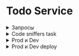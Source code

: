 # Todo Service

<details>
  
<details>
  <summary>Запрос на регистрацию</summary>

  ![Авторизация](https://github.com/ykropchik/todo_service/blob/main/imgs/registration.png)
    
</details>

<details>
  <summary>Запрос на авторизацию</summary>

  ![Авторизация](https://github.com/ykropchik/todo_service/blob/main/imgs/auth.png)
    
</details>
  <summary>Запросы</summary>

<details>
  <summary>Запрос списка todo</summary>

  ![Авторизация](https://github.com/ykropchik/todo_service/blob/main/imgs/getTodoList.png)
  
</details>

<details>
  <summary>Запрос на добавление todo</summary>

  ![Авторизация](https://github.com/ykropchik/todo_service/blob/main/imgs/createTodoItem.png)
    
</details>

<details>
   <summary>Запрос на изменение todo</summary>

  ![Авторизация](https://github.com/ykropchik/todo_service/blob/main/imgs/itemUpdate.png)
    
</details>

<details>
   <summary>Запрос на удаление todo</summary>

  ![Авторизация](https://github.com/ykropchik/todo_service/blob/main/imgs/itemRemove.png)
    
</details>

<details>
  <summary>Запрос на добавление файла</summary>

  ![Авторизация](https://github.com/ykropchik/todo_service/blob/main/imgs/uploadFile.png)
    
</details>

<details>
   <summary>Запрос на получение файла</summary>

  ![Авторизация](https://github.com/ykropchik/todo_service/blob/main/imgs/getFile.png)
    
</details>

<details>
   <summary>Запрос на удаление файла</summary>

  ![Авторизация](https://github.com/ykropchik/todo_service/blob/main/imgs/removeFile.png)
    
</details>

<details>
   <summary>Запрос на получения списка файлов</summary>

  ![Авторизация](https://github.com/ykropchik/todo_service/blob/main/imgs/getFilesList.png)
    
</details>
  
</details>

<details>
  <summary>Code sniffers task</summary>
  
  <details>
   <summary>До исправлений</summary>

  ![PHPSTAN-before](https://github.com/ykropchik/todo_service/blob/main/imgs/phpstan-before.png)
  ![PHPCS-before-part1](https://github.com/ykropchik/todo_service/blob/main/imgs/phpcs-before-part1.png)
  ![PHPCS-before-part2](https://github.com/ykropchik/todo_service/blob/main/imgs/phpcs-before-part2.png)
  ![PHPCS-before-part3](https://github.com/ykropchik/todo_service/blob/main/imgs/phpcs-before-part3.png)
  ![PHPCS-before-part4](https://github.com/ykropchik/todo_service/blob/main/imgs/phpcs-before-part4.png)

  <details>
    <summary>PHP-ECS</summary>

  ```bash
  root@ubuntu-s-1vcpu-1gb-fra1-01:/var/www/todo_service# vendor/bin/ecs check src
  19/19 [▓▓▓▓▓▓▓▓▓▓▓▓▓▓▓▓▓▓▓▓▓▓▓▓▓▓▓▓] 100%


  1) src/Controller/FileController.php

      ---------- begin diff ----------
  @@ -84,7 +84,7 @@
              ], Response::HTTP_FORBIDDEN);
          }

  -        $responsedFile = $this->getParameter('files_directory').'/'.$file->getSafeName();
  +        $responsedFile = $this->getParameter('files_directory') . '/' . $file->getSafeName();

          return new BinaryFileResponse($responsedFile);
      }
  @@ -117,7 +117,7 @@

          $filesystem = new Filesystem();
          try {
  -            $filesystem->remove([$this->getParameter('files_directory').'/'.$file->getSafeName()]);
  +            $filesystem->remove([$this->getParameter('files_directory') . '/' . $file->getSafeName()]);
          } catch (IOExceptionInterface $exception) {
              return $this->response([
                  'status' => Response::HTTP_INTERNAL_SERVER_ERROR,
      ----------- end diff -----------


  Applied checkers:

  * PhpCsFixer\Fixer\Operator\ConcatSpaceFixer



  2) src/Kernel.php

      ---------- begin diff ----------
  @@ -14,11 +14,11 @@
      protected function configureContainer(ContainerConfigurator $container): void
      {
          $container->import('../config/{packages}/*.yaml');
  -        $container->import('../config/{packages}/'.$this->environment.'/*.yaml');
  +        $container->import('../config/{packages}/' . $this->environment . '/*.yaml');

  -        if (is_file(\dirname(__DIR__).'/config/services.yaml')) {
  +        if (is_file(\dirname(__DIR__) . '/config/services.yaml')) {
              $container->import('../config/services.yaml');
  -            $container->import('../config/{services}_'.$this->environment.'.yaml');
  +            $container->import('../config/{services}_' . $this->environment . '.yaml');
          } else {
              $container->import('../config/{services}.php');
          }
  @@ -26,10 +26,10 @@

      protected function configureRoutes(RoutingConfigurator $routes): void
      {
  -        $routes->import('../config/{routes}/'.$this->environment.'/*.yaml');
  +        $routes->import('../config/{routes}/' . $this->environment . '/*.yaml');
          $routes->import('../config/{routes}/*.yaml');

  -        if (is_file(\dirname(__DIR__).'/config/routes.yaml')) {
  +        if (is_file(\dirname(__DIR__) . '/config/routes.yaml')) {
              $routes->import('../config/routes.yaml');
          } else {
              $routes->import('../config/{routes}.php');
      ----------- end diff -----------


  Applied checkers:

  * PhpCsFixer\Fixer\Operator\ConcatSpaceFixer



  3) src/Security/UserAuthenticator.php

      ---------- begin diff ----------
  @@ -52,7 +52,7 @@

          // For example:
          //return new RedirectResponse($this->urlGenerator->generate('some_route'));
  -        throw new \Exception('TODO: provide a valid redirect inside '.__FILE__);
  +        throw new \Exception('TODO: provide a valid redirect inside ' . __FILE__);
      }

      protected function getLoginUrl(Request $request): string
      ----------- end diff -----------


  Applied checkers:

  * PhpCsFixer\Fixer\Operator\ConcatSpaceFixer



  4) src/Service/FileUploader.php

      ---------- begin diff ----------
  @@ -21,7 +21,7 @@
      {
          $originalFilename = pathinfo($file->getClientOriginalName(), PATHINFO_FILENAME);
          $safeFilename = $this->slugger->slug($originalFilename);
  -        $fileName = 'todoService-'.uniqid().'.'.$file->guessExtension();
  +        $fileName = 'todoService-' . uniqid() . '.' . $file->guessExtension();

          try {
              $file->move($this->targetDirectory, $fileName);
      ----------- end diff -----------


  Applied checkers:

  * PhpCsFixer\Fixer\Operator\ConcatSpaceFixer



                                                                                                                          
  [WARNING] 4 errors are fixable! Just add "--fix" to console command and rerun to apply. 
  ```
    
  </details>

  <details>
    <summary>PHPMD</summary>

  ```bash
  root@ubuntu-s-1vcpu-1gb-fra1-01:/var/www/todo_service# vendor/bin/phpmd src text cleancode
  /var/www/todo_service/src/Controller/FileController.php:170      Missing class import via use statement (line '170', column '38').
  /var/www/todo_service/src/Controller/SecurityController.php:34   Missing class import via use statement (line '34', column '19').
  /var/www/todo_service/src/Controller/TodoItemController.php:87   Missing class import via use statement (line '87', column '38').
  /var/www/todo_service/src/DataFixtures/TodoItemsFixtures.php:17  Missing class import via use statement (line '17', column '25').
  /var/www/todo_service/src/DataFixtures/TodoItemsFixtures.php:22  Missing class import via use statement (line '22', column '37').
  /var/www/todo_service/src/Encoder/NixillaJWTEncoder.php:25       Avoid using static access to class '\JWT\Authentication\JWT' in method 'encode'.
  /var/www/todo_service/src/Encoder/NixillaJWTEncoder.php:37       Avoid using static access to class '\JWT\Authentication\JWT' in method 'decode'.
  /var/www/todo_service/src/Kernel.php:22  The method configureContainer uses an else expression. Else clauses are basically not necessary and you can simplify the code by not using them.
  /var/www/todo_service/src/Kernel.php:34  The method configureRoutes uses an else expression. Else clauses are basically not necessary and you can simplify the code by not using them.
  /var/www/todo_service/src/Security/UserAuthenticator.php:47      Avoid assigning values to variables in if clauses and the like (line '49', column '13').
  /var/www/todo_service/src/Security/UserAuthenticator.php:55      Missing class import via use statement (line '55', column '19').
  ```

  </details>
  
  </details>
  
  <details>
   <summary>Исправления</summary>

  ![PHPCBF-use](https://github.com/ykropchik/todo_service/blob/main/imgs/phpcbf-use.png)
  ![PHP-CS](https://github.com/ykropchik/todo_service/blob/main/imgs/php-cs-fixer.png)
    
  </details>
  
  <details>
    <summary>После исправлений</summary>

  ![PHPCS-after](https://github.com/ykropchik/todo_service/blob/main/imgs/phpcs-after-allfixes.png)
  ![PHP-ECS-after](https://github.com/ykropchik/todo_service/blob/main/imgs/php-ecs-after.png)
  ![PHPSTAN-after](https://github.com/ykropchik/todo_service/blob/main/imgs/phpstan-after.png)

  <details>
    <summary>PHPMD</summary>

  ```bash
  root@ubuntu-s-1vcpu-1gb-fra1-01:/var/www/todo_service# vendor/bin/phpmd src text unusedcode
  /var/www/todo_service/src/Security/UserAuthenticator.php:47      Avoid unused parameters such as '$token'.
  /var/www/todo_service/src/Security/UserAuthenticator.php:58      Avoid unused parameters such as '$request'.
  /var/www/todo_service/src/Service/FileUploader.php:22    Avoid unused local variables such as '$originalFilename'.
  ```

  </details>
    
  </details>
  
  
</details>

<details>
    <summary>Prod и Dev</summary>

  ![PHPSTAN-after](https://github.com/ykropchik/todo_service/blob/main/imgs/proof.png)

  http://138.197.185.17:90/health - dev
  http://138.197.185.17:80/health - prod
</details>

<details>
    <summary>Prod и Dev deploy</summary>

  ![PHPSTAN-after](https://github.com/ykropchik/todo_service/blob/main/imgs/deploy_proof.png)
</details>